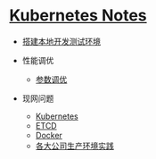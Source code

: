 # [Kubernetes Notes](https://hex108.gitbook.io/kubernetes-notes/)

* [搭建本地开发测试环境](build-develop-env.md)

* 性能调优
  * [参数调优](performance-tunning/parameters-tunning.md)

* 现网问题
  * [Kubernetes](bugs-in-production/kubernetes.md)
  * [ETCD](bugs-in-production/etcd.md)
  * [Docker](bugs-in-production/docker.md)
  * [各大公司生产环境实践](usecases-in-production.md)

